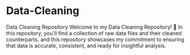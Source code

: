 # Data-Cleaning
Data Cleaning Repository Welcome to my Data Cleaning Repository! 🧹  In this repository, you'll find a collection of raw data files and their cleaned counterparts. and this repository showcases my commitment to ensuring that data is accurate, consistent, and ready for insightful analysis.  
